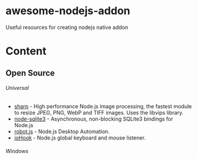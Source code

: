 # awesome-nodejs-addon
Useful resources for creating nodejs native addon
# Content

## Open Source

###### Universal
- [sharp](https://github.com/lovell/sharp) - High performance Node.js image processing, the fastest module to resize JPEG, PNG, WebP and TIFF images. Uses the libvips library.
- [node-sqlite3](https://github.com/mapbox/node-sqlite3) - Asynchronous, non-blocking SQLite3 bindings for Node.js
- [robot.js](https://github.com/octalmage/robotjs) - Node.js Desktop Automation. 
- [ioHook](https://github.com/wilix-team/iohook) - Node.js global keyboard and mouse listener.

###### Windows
